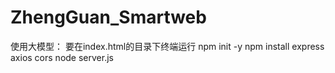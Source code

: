 # ZhengGuan_Smartweb

使用大模型：
要在index.html的目录下终端运行
npm init -y
npm install express axios cors
node server.js
